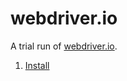 # webdriver.io

A trial run of [webdriver.io](http://webdriver.io/).

1. [Install](http://webdriver.io/guide/getstarted/install.html)
